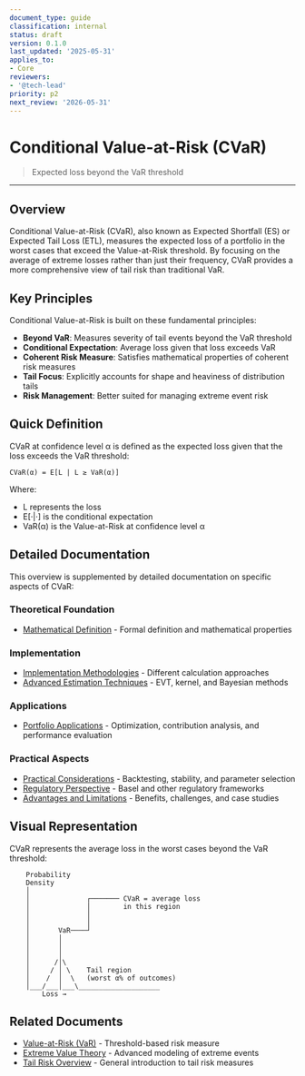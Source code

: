 ```yaml
---
document_type: guide
classification: internal
status: draft
version: 0.1.0
last_updated: '2025-05-31'
applies_to:
- Core
reviewers:
- '@tech-lead'
priority: p2
next_review: '2026-05-31'
---
```


# Conditional Value-at-Risk (CVaR)

> Expected loss beyond the VaR threshold

---

## Overview

Conditional Value-at-Risk (CVaR), also known as Expected Shortfall (ES) or Expected Tail Loss (ETL), measures the expected loss of a portfolio in the worst cases that exceed the Value-at-Risk threshold. By focusing on the average of extreme losses rather than just their frequency, CVaR provides a more comprehensive view of tail risk than traditional VaR.

## Key Principles

Conditional Value-at-Risk is built on these fundamental principles:

* **Beyond VaR**: Measures severity of tail events beyond the VaR threshold
* **Conditional Expectation**: Average loss given that loss exceeds VaR
* **Coherent Risk Measure**: Satisfies mathematical properties of coherent risk measures
* **Tail Focus**: Explicitly accounts for shape and heaviness of distribution tails
* **Risk Management**: Better suited for managing extreme event risk

## Quick Definition

CVaR at confidence level α is defined as the expected loss given that the loss exceeds the VaR threshold:

```
CVaR(α) = E[L | L ≥ VaR(α)]
```

Where:
- L represents the loss
- E[·|·] is the conditional expectation
- VaR(α) is the Value-at-Risk at confidence level α

## Detailed Documentation

This overview is supplemented by detailed documentation on specific aspects of CVaR:

### Theoretical Foundation
* [Mathematical Definition](./cvar-components/cvar-mathematical-definition.md) - Formal definition and mathematical properties

### Implementation
* [Implementation Methodologies](./cvar-components/cvar-implementation-methodologies.md) - Different calculation approaches
* [Advanced Estimation Techniques](./cvar-components/cvar-advanced-estimation.md) - EVT, kernel, and Bayesian methods

### Applications
* [Portfolio Applications](./cvar-components/cvar-portfolio-applications.md) - Optimization, contribution analysis, and performance evaluation

### Practical Aspects
* [Practical Considerations](./cvar-components/cvar-practical-considerations.md) - Backtesting, stability, and parameter selection
* [Regulatory Perspective](./cvar-components/cvar-regulatory-perspective.md) - Basel and other regulatory frameworks
* [Advantages and Limitations](./cvar-components/cvar-advantages-limitations.md) - Benefits, challenges, and case studies

## Visual Representation

CVaR represents the average loss in the worst cases beyond the VaR threshold:

```
    Probability
    Density
    │
    │              ┌─────── CVaR = average loss
    │              │        in this region
    │              │
    │              │
    │       VaR────┘
    │       │
    │       │
    │       │
    │      /│\
    │     / │ \    Tail region
    │    /  │  \   (worst α% of outcomes)
    │___/___│___\____________________
        Loss →
```

## Related Documents

* [Value-at-Risk (VaR)](./value-at-risk.md) - Threshold-based risk measure
* [Extreme Value Theory](./extreme-value-theory.md) - Advanced modeling of extreme events
* [Tail Risk Overview](./tail-risk-overview.md) - General introduction to tail risk measures